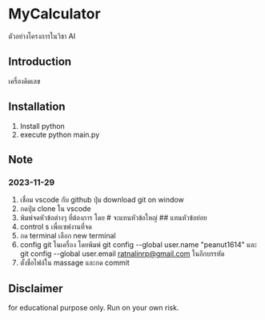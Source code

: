 # MyCalculator
ตัวอย่างโครงการในวิชา AI

## Introduction
เครื่องคิดเลข

## Installation
1. Install python
2. execute python main.py

## Note
### 2023-11-29
1. เชื่อม vscode กับ github ปุ่ม  download git on window
2. กดปุ่ม clone ใน vscode
3. พิมพ์จดหัวข้อต่างๆ ที่ต้องการ โดย # จะแทนหัวข้อใหญ่ ## แทนหัวข้อย่อย
4. control s เพื่อเซฟงานที่จด
5. กด terminal เลือก new terminal 
6. config git ในเครื่อง โดยพิมพ์ git config --global user.name "peanut1614" และ git config --global user.email ratnalinrp@gmail.com ในอีกบรรทัด
7. ตั้งชื่อไฟล์ใน massage และกด commit

## Disclaimer
for educational purpose only. Run on your own risk.